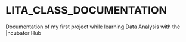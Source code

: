 # LITA_CLASS_DOCUMENTATION
Documentation of my first project while learning Data Analysis with the |ncubator Hub
